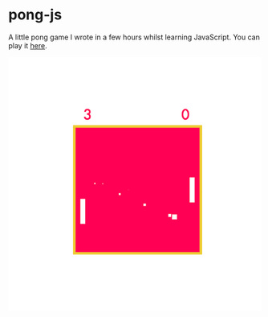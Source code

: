 # pong-js
A little pong game I wrote in a few hours whilst learning JavaScript. You can play it [here](http://xanderlewis.co.uk/pong).

![Screenshot!](/screenshot.png?raw=true)
